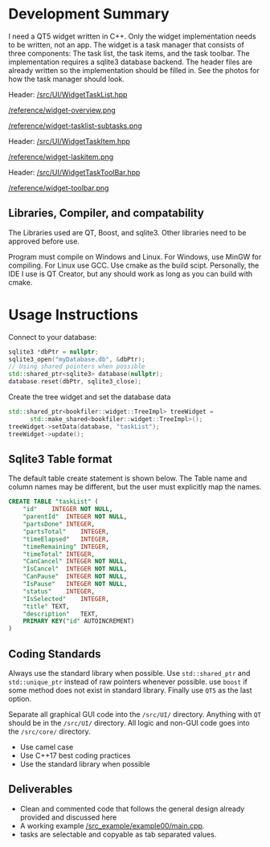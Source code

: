 # Development Summary

I need a QT5 widget written in C++. Only the widget implementation needs to be written, not an app. The widget is a task manager that consists of three components: The task list, the task items, and the task toolbar. The implementation requires a sqlite3 database backend. The header files are already written so the implementation should be filled in. See the photos for how the task manager should look.

Header: [/src/UI/WidgetTaskList.hpp](/src/UI/WidgetTaskList.hpp)

[/reference/widget-overview.png](/reference/widget-overview.png)

[/reference/widget-tasklist-subtasks.png](/reference/widget-tasklist-subtasks.png)

Header: [/src/UI/WidgetTaskItem.hpp](/src/UI/WidgetTaskItem.hpp)

[/reference/widget-laskitem.png](/reference/widget-laskitem.png)

Header: [/src/UI/WidgetTaskToolBar.hpp](/src/UI/WidgetTaskToolBar.hpp)

[/reference/widget-toolbar.png](/reference/widget-toolbar.png)

## Libraries, Compiler, and compatability

The Libraries used are QT, Boost, and sqlite3. Other libraries need to be approved before use.

Program must compile on Windows and Linux. For Windows, use MinGW for compiling. For Linux use GCC. Use cmake as the build scipt. Personally, the IDE I use is QT Creator, but any should work as long as you can build with cmake.

# Usage Instructions

Connect to your database:
```cpp
sqlite3 *dbPtr = nullptr;
sqlite3_open("myDatabase.db", &dbPtr);
// Using shared pointers when possible
std::shared_ptr<sqlite3> database(nullptr);
database.reset(dbPtr, sqlite3_close);
```

Create the tree widget and set the database data
```cpp
std::shared_ptr<bookfiler::widget::TreeImpl> treeWidget =
      std::make_shared<bookfiler::widget::TreeImpl>();
treeWidget->setData(database, "taskList");
treeWidget->update();
```

## Sqlite3 Table format
The default table create statement is shown below. The Table name and column names may be different, but the user must explicitly map the names.
```sql
CREATE TABLE "taskList" (
	"id"	INTEGER NOT NULL,
	"parentId"	INTEGER NOT NULL,
	"partsDone"	INTEGER,
	"partsTotal"	INTEGER,
	"timeElapsed"	INTEGER,
	"timeRemaining"	INTEGER,
	"timeTotal"	INTEGER,
	"CanCancel"	INTEGER NOT NULL,
	"IsCancel"	INTEGER NOT NULL,
	"CanPause"	INTEGER NOT NULL,
	"IsPause"	INTEGER NOT NULL,
	"status"	INTEGER,
	"IsSelected"	INTEGER,
	"title"	TEXT,
	"description"	TEXT,
	PRIMARY KEY("id" AUTOINCREMENT)
)
```

## Coding Standards
Always use the standard library when possible. Use `std::shared_ptr` and `std::unique_ptr` instead of raw pointers whenever possible. use `boost` if some method does not exist in standard library. Finally use `QT5` as the last option.

Separate all graphical GUI code into the `/src/UI/` directory. Anything with `QT` should be in the `/src/UI/` directory. All logic and non-GUI code goes into the `/src/core/` directory.

* Use camel case
* Use C++17 best coding practices
* Use the standard library when possible

## Deliverables

* Clean and commented code that follows the general design already provided and discussed here
* A working example [/src_example/example00/main.cpp](/src_example/example00/main.cpp).
* tasks are selectable and copyable as tab separated values.

